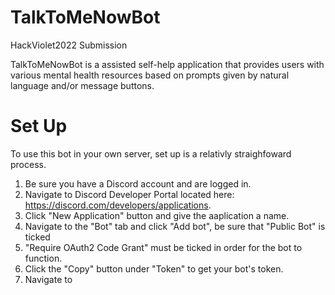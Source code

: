 # TalkToMeNowBot
HackViolet2022 Submission

TalkToMeNowBot is a assisted self-help application that provides users with various mental health resources based on prompts given by natural language and/or message buttons.

# Set Up
To use this bot in your own server, set up is a relativly straighfoward process.
1. Be sure you have a Discord account and are logged in.
2. Navigate to Discord Developer Portal located here: https://discord.com/developers/applications. 
3. Click "New Application" button and give the aaplication a name.
4. Navigate to the "Bot" tab and click "Add bot", be sure that "Public Bot" is ticked
5. "Require OAuth2 Code Grant" must be ticked in order for the bot to function.
6. Click the "Copy" button under "Token" to get your bot's token.
7. Navigate to 
